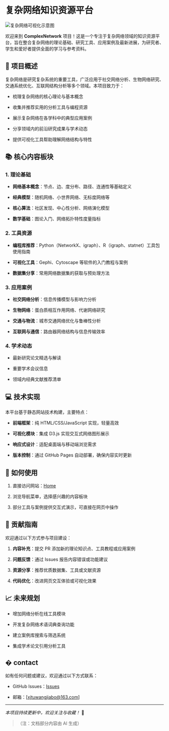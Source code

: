 # 复杂网络知识资源平台

![复杂网络可视化示意图](https://picsum.photos/id/180/1200/400)

欢迎来到 **ComplexNetwork** 项目！这是一个专注于复杂网络领域的知识资源平台，旨在整合复杂网络的理论基础、研究工具、应用案例及最新进展，为研究者、学生和爱好者提供全面的学习与参考资料。

## 🌟 项目概述

复杂网络是研究复杂系统的重要工具，广泛应用于社交网络分析、生物网络研究、交通系统优化、互联网结构分析等多个领域。本项目致力于：

* 梳理复杂网络的核心理论与基本概念

* 收集并推荐实用的分析工具与编程资源

* 展示复杂网络在各学科中的典型应用案例

* 分享领域内的前沿研究成果与学术动态

* 提供可视化工具帮助理解网络结构与特性

## 📚 核心内容板块

### 1. 理论基础

* **网络基本概念**：节点、边、度分布、路径、连通性等基础定义

* **经典模型**：随机网络、小世界网络、无标度网络等

* **核心算法**：社区发现、中心性分析、网络演化模型

* **数学基础**：图论入门、网络拓扑特性度量指标

### 2. 工具资源

* **编程库推荐**：Python（NetworkX、igraph）、R（igraph、statnet）工具包使用指南

* **可视化工具**：Gephi、Cytoscape 等软件的入门教程与案例

* **数据集分享**：常用网络数据集的获取与预处理方法

### 3. 应用案例

* **社交网络分析**：信息传播模型与影响力分析

* **生物网络**：蛋白质相互作用网络、代谢网络研究

* **交通与物流**：城市交通网络优化与鲁棒性分析

* **互联网与通信**：路由器网络结构与信息传输效率

### 4. 学术动态

* 最新研究论文精选与解读

* 重要学术会议信息

* 领域内经典文献推荐清单

## 💻 技术实现

本平台基于静态网站技术构建，主要特点：

* **前端框架**：纯 HTML/CSS/JavaScript 实现，轻量高效

* **可视化模块**：集成 D3.js 实现交互式网络图形展示

* **响应式设计**：适配桌面端与移动端浏览需求

* **版本控制**：通过 GitHub Pages 自动部署，确保内容实时更新

## 🚀 如何使用

1. 直接访问网站：[Home](https://StuBoo3i.github.io/ComplexNetwork/home.html)

2. 浏览导航菜单，选择感兴趣的内容板块

3. 部分工具与案例提供交互式演示，可直接在网页中操作

## 🤝 贡献指南

欢迎通过以下方式参与项目建设：

1. **内容补充**：提交 PR 添加新的理论知识点、工具教程或应用案例

2. **问题反馈**：通过 Issues 报告内容错误或功能建议

3. **资源分享**：推荐优质数据集、工具或文献资源

4. **代码优化**：改进网页交互体验或可视化效果

## 📈 未来规划

* 增加网络分析在线工具模块

* 开发复杂网络术语词典查询功能

* 建立案例库搜索与筛选系统

* 集成学术论文引用分析工具

## � contact

如有任何问题或建议，欢迎通过以下方式联系：

* GitHub Issues：[Issues](https://github.com/StuBoo3i/ComplexNetwork/issues)

* 邮箱：[xjtuwangjiabo@163.com]

***

*本项目持续更新中，欢迎关注与收藏！* 🔄

> （注：文档部分内容由 AI 生成）
